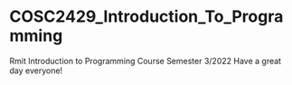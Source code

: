 # COSC2429_Introduction_To_Programming
Rmit Introduction to Programming Course Semester 3/2022
Have a great day everyone!
